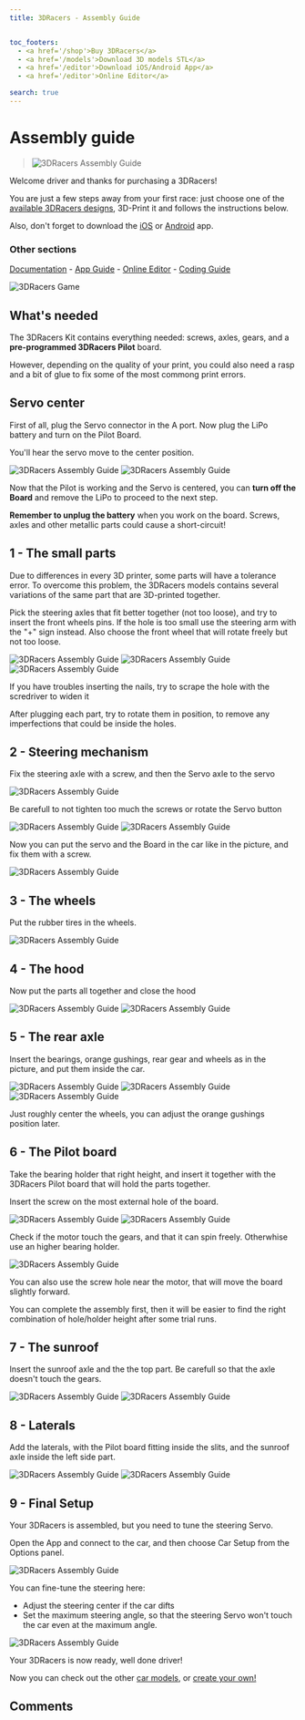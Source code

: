 ```yaml
---
title: 3DRacers - Assembly Guide


toc_footers:
  - <a href='/shop'>Buy 3DRacers</a>
  - <a href='/models'>Download 3D models STL</a>
  - <a href='/editor'>Download iOS/Android App</a>
  - <a href='/editor'>Online Editor</a>

search: true
---
```


# Assembly guide

> ![3DRacers Assembly Guide](/docimages/assembly-1.jpg?raw=true "3DRacers Assembly Guide")

Welcome driver and thanks for purchasing a 3DRacers!

You are just a few steps away from your first race: just choose one of the [available 3DRacers designs](/docs/#car-models), 3D-Print it and follows the instructions below.

Also, don't forget to download the [iOS](https://itunes.apple.com/jp/app/3dracers/id1054404136?l=en&mt=8) or [Android](https://play.google.com/store/apps/details?id=com.Lib3DRacers.Lib3DRacers) app.

### Other sections
[Documentation](/docs) - [App Guide](/docs/app.html) - [Online Editor](http://www.3dracers.com/edior) - [Coding Guide](/docs/code.html)

![3DRacers Game](/docimages/cars.jpg?raw=true "3DRacers Assembled Car")
 
## What's needed

The 3DRacers Kit contains everything needed: screws, axles, gears, and a **pre-programmed 3DRacers Pilot** board.

However, depending on the quality of your print, you could also need a rasp and a bit of glue to fix some of the most commong print errors.

## Servo center

First of all, plug the Servo connector in the A port. Now plug the LiPo battery and turn on the Pilot Board. 

You'll hear the servo move to the center position.

![3DRacers Assembly Guide](/docimages/assembly-2.jpg?raw=true "3DRacers Assembly Guide")
![3DRacers Assembly Guide](/docimages/assembly-2-detail.jpg?raw=true "3DRacers Assembly Guide")

Now that the Pilot is working and the Servo is centered, you can **turn off the Board** and remove the LiPo to proceed to the next step.

<aside class="notice">
<strong>Remember to unplug the battery</strong> when you work on the board. Screws, axles and other metallic parts could cause a short-circuit!
</aside>

## 1 - The small parts

Due to differences in every 3D printer, some parts will have a tolerance error. To overcome this problem, the 3DRacers models contains several variations of the same part that are 3D-printed together.

Pick the steering axles that fit better together (not too loose), and try to insert the front wheels pins. If the hole is too small use the steering arm with the "+" sign instead.
Also choose the front wheel that will rotate freely but not too loose.

![3DRacers Assembly Guide](/docimages/assembly-3.jpg?raw=true "3DRacers Assembly Guide")
![3DRacers Assembly Guide](/docimages/assembly-3-detail.jpg?raw=true "3DRacers Assembly Guide")
![3DRacers Assembly Guide](/docimages/assembly-3-detail2.jpg?raw=true "3DRacers Assembly Guide")

<aside class="notice">
If you have troubles inserting the nails, try to scrape the hole with the scredriver to widen it
</aside>

After plugging each part, try to rotate them in position, to remove any imperfections that could be inside the holes.

## 2 - Steering mechanism

Fix the steering axle with a screw, and then the Servo axle to the servo 

![3DRacers Assembly Guide](/docimages/assembly-4.jpg?raw=true "3DRacers Assembly Guide")

Be carefull to not tighten too much the screws or rotate the Servo button

![3DRacers Assembly Guide](/docimages/assembly-4-detail.jpg?raw=true "3DRacers Assembly Guide")
![3DRacers Assembly Guide](/docimages/assembly-4-detail2.jpg?raw=true "3DRacers Assembly Guide")

Now you can put the servo and the Board in the car like in the picture, and fix them with a screw.

![3DRacers Assembly Guide](/docimages/assembly-5.jpg?raw=true "3DRacers Assembly Guide")

## 3 - The wheels

Put the rubber tires in the wheels.

![3DRacers Assembly Guide](/docimages/assembly-6.jpg?raw=true "3DRacers Assembly Guide")

## 4 - The hood

Now put the parts all together and close the hood

![3DRacers Assembly Guide](/docimages/assembly-6-detail.jpg?raw=true "3DRacers Assembly Guide")
![3DRacers Assembly Guide](/docimages/assembly-7.jpg?raw=true "3DRacers Assembly Guide")

## 5 - The rear axle

Insert the bearings, orange gushings, rear gear and wheels as in the picture, and put them inside the car.

![3DRacers Assembly Guide](/docimages/assembly-8.jpg?raw=true "3DRacers Assembly Guide")
![3DRacers Assembly Guide](/docimages/assembly-8-detail.jpg?raw=true "3DRacers Assembly Guide")
![3DRacers Assembly Guide](/docimages/assembly-8-detail2.jpg?raw=true "3DRacers Assembly Guide")

Just roughly center the wheels, you can adjust the orange gushings position later.

## 6 - The Pilot board

Take the bearing holder that right height, and insert it together with the 3DRacers Pilot board that will hold the parts together.

Insert the screw on the most external hole of the board.

![3DRacers Assembly Guide](/docimages/assembly-9.jpg?raw=true "3DRacers Assembly Guide")
![3DRacers Assembly Guide](/docimages/assembly-9-detail.jpg?raw=true "3DRacers Assembly Guide")

Check if the motor touch the gears, and that it can spin freely. Otherwhise use an higher bearing holder.

![3DRacers Assembly Guide](/docimages/assembly-9-detail2.jpg?raw=true "3DRacers Assembly Guide")

You can also use the screw hole near the motor, that will move the board slightly forward. 

You can complete the assembly first, then it will be easier to find the right combination of hole/holder height after some trial runs.

## 7 - The sunroof

Insert the sunroof axle and the the top part. Be carefull so that the axle doesn't touch the gears.

![3DRacers Assembly Guide](/docimages/assembly-10.jpg?raw=true "3DRacers Assembly Guide")
![3DRacers Assembly Guide](/docimages/assembly-10-detail.jpg?raw=true "3DRacers Assembly Guide")

## 8 - Laterals

Add the laterals, with the Pilot board fitting inside the slits, and the sunroof axle inside the left side part.

![3DRacers Assembly Guide](/docimages/assembly-11.jpg?raw=true "3DRacers Assembly Guide")
![3DRacers Assembly Guide](/docimages/assembly-11-detail.jpg?raw=true "3DRacers Assembly Guide")

## 9 - Final Setup

Your 3DRacers is assembled, but you need to tune the steering Servo. 

Open the App and connect to the car, and then choose Car Setup from the Options panel. 

![3DRacers Assembly Guide](/docimages/app-car-setup.jpg?raw=true "3DRacers Assembly Guide")
 
You can fine-tune the steering here:

 - Adjust the steering center if the car difts
 - Set the maximum steering angle, so that the steering Servo won't touch the car even at the maximum angle.
 
 ![3DRacers Assembly Guide](/docimages/assembly-complete.jpg?raw=true "3DRacers Assembly Guide")

Your 3DRacers is now ready, well done driver! 

Now you can check out the other [car models](/docs/#car-models), or [create your own!](http://www.3dracers.com/docs/design_new_car)
 
## Comments

<div id='discourse-comments'></div>

<script type="text/javascript">
  DiscourseEmbed = { discourseUrl: 'http://forum.3dracers.com/',
					 discourseEmbedUrl: 'http://www.3dracers.com/docs/start.html' };

  (function() {
	var d = document.createElement('script'); d.type = 'text/javascript'; d.async = true;
	d.src = DiscourseEmbed.discourseUrl + 'javascripts/embed.js';
	(document.getElementsByTagName('head')[0] || document.getElementsByTagName('body')[0]).appendChild(d);
  })();
</script>

